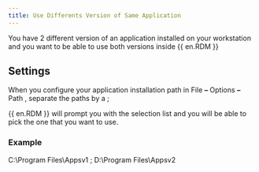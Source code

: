 ```yaml
---
title: Use Differents Version of Same Application
---
```

You have 2 different version of an application installed on your workstation and you want to be able to use both versions inside {{ en.RDM }}

## Settings

When you configure your application installation path in File ***–*** Options ***–*** Path , separate the paths by a ;  

{{ en.RDM }} will prompt you with the selection list and you will be able to pick the one that you want to use.

### Example

C:\Program Files\Appsv1 ; D:\Program Files\Appsv2